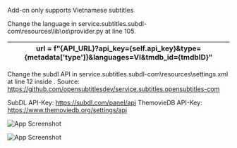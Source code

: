 Add-on only supports Vietnamese subtitles

Change the language in service.subtitles.subdl-com\resources\lib\os\provider.py at line 105.

| url = f"{API_URL}?api_key={self.api_key}&type={metadata['type']}&languages=VI&tmdb_id={tmdbID}" |
|--------------|

Change the subdl API in service.subtitles.subdl-com\resources\settings.xml at line 12 inside <default></default>.
Source: https://github.com/opensubtitlesdev/service.subtitles.opensubtitles-com

SubDL API-Key: https://subdl.com/panel/api
ThemovieDB API-Key: https://www.themoviedb.org/settings/api

![App Screenshot](https://i.postimg.cc/L4QCZxJr/Screenshot-2024-05-13-at-08-57-23.png)

![App Screenshot](https://i.postimg.cc/vH1P759D/Screenshot-2024-05-13-at-08-58-16.png)


